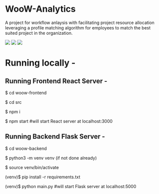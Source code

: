 # WooW-Analytics
A project for workflow anlaysis with facilitating project resource allocation leveraging a profile matching algorithm for employees to match the best suited project in the organization.

<img src="https://drive.google.com/uc?export=view&id=1DOuyFwY2631kwxwso_hBH033acShY-Ew" />

<img src="https://drive.google.com/uc?export=view&id=1SCyjCLRtUQNKlGTSEgX7bbJ-GACitJad" />

<img src="https://drive.google.com/uc?export=view&id=13H9L72VvI1PV1QrPpYT1FdSvGf2-BYCW" />

# Running locally -
## Running Frontend React Server -

$ cd woow-frontend

$ cd src

$ npm i

$ npm start #will start React server at localhost:3000

## Running Backend Flask Server -

$ cd woow-backend

$ python3 -m venv venv (if not done already)

$ source venv/bin/activate

(venv)$ pip install -r requirements.txt

(venv)$ python main.py #will start Flask server at localhost:5000
